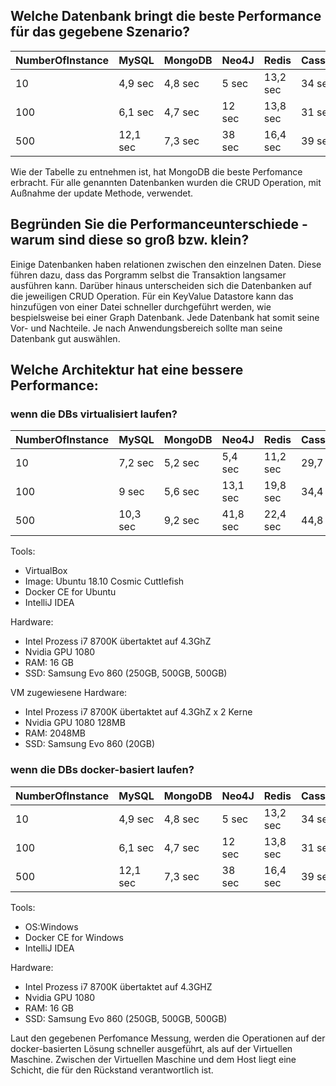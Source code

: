 ## Welche Datenbank bringt die beste Performance für das gegebene Szenario?

| NumberOfInstance | MySQL | MongoDB | Neo4J | Redis | Cassandra | Infinispan |
|---|-------|-------|-------|-------|-------|-------|
| 10 | 4,9 sec | 4,8 sec | 5 sec | 13,2 sec | 34 sec | 36 sec |
| 100 | 6,1 sec | 4,7 sec | 12 sec | 13,8 sec | 31 sec | 39 sec |
| 500 | 12,1 sec | 7,3 sec | 38 sec | 16,4 sec | 39 sec | 47 sec |


Wie der Tabelle zu entnehmen ist, hat MongoDB die beste Perfomance erbracht. Für alle genannten Datenbanken
wurden die CRUD Operation, mit Außnahme der update Methode, verwendet.
  
## Begründen Sie die Performanceunterschiede - warum sind diese so groß bzw. klein?

Einige Datenbanken haben relationen zwischen den einzelnen Daten. Diese führen dazu, dass das Porgramm
selbst die Transaktion langsamer ausführen kann. Darüber hinaus unterscheiden sich die Datenbanken auf die jeweiligen
CRUD Operation. Für ein KeyValue Datastore kann das hinzufügen von einer Datei schneller durchgeführt werden, wie
bespielsweise bei einer Graph Datenbank. Jede Datenbank hat somit seine Vor- und Nachteile. 
Je nach Anwendungsbereich sollte man seine Datenbank gut auswählen.

## Welche Architektur hat eine bessere Performance:

### wenn die DBs virtualisiert laufen?

| NumberOfInstance | MySQL | MongoDB | Neo4J | Redis | Cassandra | Infinispan |
|---|-------|-------|-------|-------|-------|-------|
| 10 | 7,2 sec | 5,2 sec | 5,4 sec | 11,2 sec | 29,7 sec | 40,1 sec |
| 100 | 9 sec | 5,6 sec | 13,1 sec | 19,8 sec | 34,4 sec | 46,7 sec |
| 500 | 10,3 sec | 9,2 sec | 41,8 sec | 22,4 sec | 44,8 sec | 61,2 sec |

Tools:

* VirtualBox
* Image: Ubuntu 18.10 Cosmic Cuttlefish
* Docker CE for Ubuntu
* IntelliJ IDEA

Hardware:

* Intel Prozess i7 8700K übertaktet auf 4.3GhZ
* Nvidia GPU 1080
* RAM: 16 GB
* SSD: Samsung Evo 860 (250GB, 500GB, 500GB)

VM zugewiesene Hardware:

* Intel Prozess i7 8700K übertaktet auf 4.3GhZ x 2 Kerne
* Nvidia GPU 1080 128MB
* RAM: 2048MB
* SSD: Samsung Evo 860 (20GB)

### wenn die DBs docker-basiert laufen?

| NumberOfInstance | MySQL | MongoDB | Neo4J | Redis | Cassandra | Infinispan |
|---|-------|-------|-------|-------|-------|-------|
| 10 | 4,9 sec | 4,8 sec | 5 sec | 13,2 sec | 34 sec | 36 sec |
| 100 | 6,1 sec | 4,7 sec | 12 sec | 13,8 sec | 31 sec | 39 sec |
| 500 | 12,1 sec | 7,3 sec | 38 sec | 16,4 sec | 39 sec | 47 sec |


Tools:

* OS:Windows
* Docker CE for Windows
* IntelliJ IDEA


Hardware: 
* Intel Prozess i7 8700K übertaktet auf 4.3GHZ
* Nvidia GPU 1080
* RAM: 16 GB
* SSD: Samsung Evo 860 (250GB, 500GB, 500GB)


Laut den gegebenen Perfomance Messung, werden die Operationen auf der docker-basierten Lösung
schneller ausgeführt, als auf der Virtuellen Maschine. Zwischen der Virtuellen Maschine und dem Host
liegt eine Schicht, die für den Rückstand verantwortlich ist.
